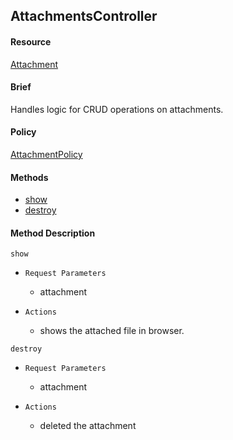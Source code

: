 ## AttachmentsController

#### Resource
[Attachment](models#attachment)

#### Brief 
Handles logic for CRUD operations on
attachments.

#### Policy
[AttachmentPolicy](policies#attachment-policy)

#### Methods
- [show](#show)  
- [destroy](#destory)   


#### Method Description
<a name="show"></a>
`show`

-  `Request Parameters`
    - attachment

-  `Actions`
    - shows the attached file in browser.

<a name="show"></a>
`destroy`

-  `Request Parameters`
    - attachment

-  `Actions`
    - deleted the attachment